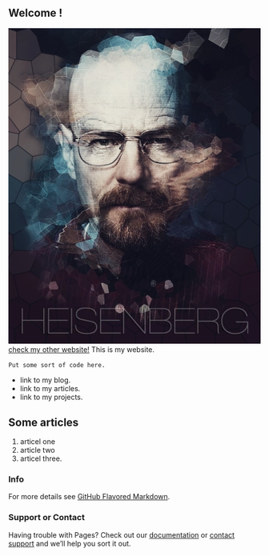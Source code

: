 ## Welcome !
![this is me](./pix/meberg.png)
[check my other website!](https🔗)
This is my website.

```
Put some sort of code here.
```
- link to my blog.
- link to my articles.
- link to my projects.

## Some articles
1. articel one
2. article two
3. articel three.

### Info

For more details see [GitHub Flavored Markdown](https://guides.github.com/features/mastering-markdown/).

### Support or Contact

Having trouble with Pages? Check out our [documentation](https://docs.github.com/categories/github-pages-basics/) or [contact support](https://support.github.com/contact) and we’ll help you sort it out.
